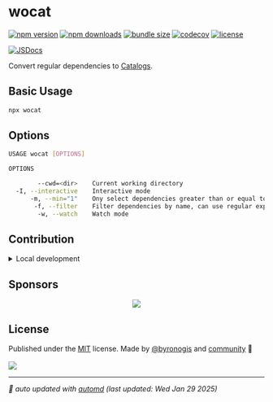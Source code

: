 # wocat

<!-- automd:badges license codecov bundlephobia packagephobia -->

[![npm version](https://img.shields.io/npm/v/wocat)](https://npmjs.com/package/wocat)
[![npm downloads](https://img.shields.io/npm/dm/wocat)](https://npm.chart.dev/wocat)
[![bundle size](https://img.shields.io/bundlephobia/minzip/wocat)](https://bundlephobia.com/package/wocat)
[![codecov](https://img.shields.io/codecov/c/gh/byronogis/wocat)](https://codecov.io/gh/byronogis/wocat)
[![license](https://img.shields.io/github/license/byronogis/wocat)](https://github.com/byronogis/wocat/blob/main/LICENSE)

<!-- /automd -->

[![JSDocs][jsdocs-src]][jsdocs-href]

Convert regular dependencies to [Catalogs](https://pnpm.io/catalogs).

## Basic Usage

```bash
npx wocat
```

## Options

```bash
USAGE wocat [OPTIONS]

OPTIONS

        --cwd=<dir>    Current working directory
  -I, --interactive    Interactive mode
      -m, --min="1"    Ony select dependencies greater than or equal to the specified count
       -f, --filter    Filter dependencies by name, can use regular expressions
        -w, --watch    Watch mode
```

<!-- automd:fetch url="gh:byronogis/.github/main/snippets/readme-contrib-node-pnpm.md" -->

## Contribution

<details>
  <summary>Local development</summary>

- Clone this repository
- Install the latest LTS version of [Node.js](https://nodejs.org/en/)
- Enable [Corepack](https://github.com/nodejs/corepack) using `corepack enable`
- Install dependencies using `pnpm install`
- Run tests using `pnpm dev` or `pnpm test`

</details>

<!-- /automd -->

## Sponsors

<p align="center">
  <a href="https://cdn.jsdelivr.net/gh/byronogis/static/sponsors.svg">
    <img src='https://cdn.jsdelivr.net/gh/byronogis/static/sponsors.svg'/>
  </a>
</p>

## License

<!-- automd:contributors author="byronogis" license="MIT" -->

Published under the [MIT](https://github.com/byronogis/wocat/blob/main/LICENSE) license.
Made by [@byronogis](https://github.com/byronogis) and [community](https://github.com/byronogis/wocat/graphs/contributors) 💛
<br><br>
<a href="https://github.com/byronogis/wocat/graphs/contributors">
<img src="https://contrib.rocks/image?repo=byronogis/wocat" />
</a>

<!-- /automd -->

<!-- automd:with-automd lastUpdate -->

---

_🤖 auto updated with [automd](https://automd.unjs.io) (last updated: Wed Jan 29 2025)_

<!-- /automd -->

<!-- Badges -->

[jsdocs-src]: https://img.shields.io/badge/jsdocs-reference-1fa669
[jsdocs-href]: https://www.jsdocs.io/package/wocat

